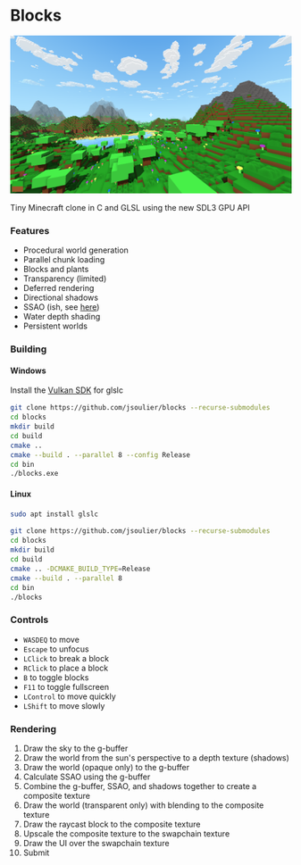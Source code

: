 # Blocks

![](image.png)

Tiny Minecraft clone in C and GLSL using the new SDL3 GPU API

### Features

- Procedural world generation
- Parallel chunk loading
- Blocks and plants
- Transparency (limited)
- Deferred rendering
- Directional shadows
- SSAO (ish, see [here](#ssao))
- Water depth shading
- Persistent worlds

### Building

#### Windows

Install the [Vulkan SDK](https://www.lunarg.com/vulkan-sdk/) for glslc

```bash
git clone https://github.com/jsoulier/blocks --recurse-submodules
cd blocks
mkdir build
cd build
cmake ..
cmake --build . --parallel 8 --config Release
cd bin
./blocks.exe
```

#### Linux

```bash
sudo apt install glslc
```

```bash
git clone https://github.com/jsoulier/blocks --recurse-submodules
cd blocks
mkdir build
cd build
cmake .. -DCMAKE_BUILD_TYPE=Release
cmake --build . --parallel 8
cd bin
./blocks
```

### Controls

- `WASDEQ` to move
- `Escape` to unfocus
- `LClick` to break a block
- `RClick` to place a block
- `B` to toggle blocks
- `F11` to toggle fullscreen
- `LControl` to move quickly
- `LShift` to move slowly

### Rendering

1. Draw the sky to the g-buffer
2. Draw the world from the sun's perspective to a depth texture (shadows)
3. Draw the world (opaque only) to the g-buffer
4. Calculate SSAO using the g-buffer
5. Combine the g-buffer, SSAO, and shadows together to create a composite texture
6. Draw the world (transparent only) with blending to the composite texture
7. Draw the raycast block to the composite texture
8. Upscale the composite texture to the swapchain texture
9. Draw the UI over the swapchain texture
10. Submit